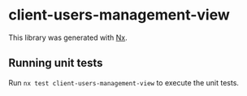 # client-users-management-view

This library was generated with [Nx](https://nx.dev).

## Running unit tests

Run `nx test client-users-management-view` to execute the unit tests.
